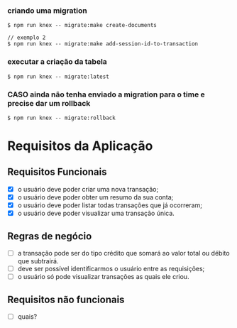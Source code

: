 ### criando uma migration
```
$ npm run knex -- migrate:make create-documents

// exemplo 2
$ npm run knex -- migrate:make add-session-id-to-transaction
```

### executar a criação da tabela

```
$ npm run knex -- migrate:latest
```

### CASO ainda não tenha enviado a migration para o time e precise dar um rollback

```
$ npm run knex -- migrate:rollback
```

# Requisitos da Aplicação

## Requisitos Funcionais

- [x] o usuário deve poder criar uma nova transação;
- [x] o usuário deve poder obter um resumo da sua conta;
- [x] o usuário deve poder listar todas transações que já ocorreram;
- [x] o usuário deve poder visualizar uma transação única.

## Regras de negócio

- [ ] a transação pode ser do tipo crédito que somará ao valor total ou débito que subtrairá.
- [ ] deve ser possível identificarmos o usuário entre as requisições;
- [ ] o usuário só pode visualizar transações as quais ele criou.

## Requisitos não funcionais

- [ ] quais?
